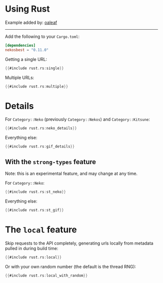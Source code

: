 # Using Rust

Example added by: [oaleaf](https://github.com/oaleaf)

---

Add the following to your `Cargo.toml`:

```toml
[dependencies]
nekosbest = "0.11.0"
```

Getting a single URL:

```rust
{{#include rust.rs:single}}
```

Multiple URLs:

```rust
{{#include rust.rs:multiple}}
```

# Details

For `Category::Neko` (previously `Category::Nekos`) and `Category::Kitsune`:

```rust
{{#include rust.rs:neko_details}}
```

Everything else:

```rust
{{#include rust.rs:gif_details}}
```

## With the `strong-types` feature

Note: this is an experimental feature, and may change at any time.

For `Category::Neko`:

```rust
{{#include rust.rs:st_neko}}
```

Everything else:

```rust
{{#include rust.rs:st_gif}}
```

# The `local` feature
Skip requests to the API completely, generating urls locally from metadata pulled in during build time:

```rust
{{#include rust.rs:local}}
```

Or with your own random number (the default is the thread RNG):

```rust
{{#include rust.rs:local_with_random}}
```
